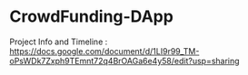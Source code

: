# CrowdFunding-DApp

Project Info and Timeline : 
https://docs.google.com/document/d/1LI9r99_TM-oPsWDk7Zxph9TEmnt72q4BrOAGa6e4y58/edit?usp=sharing
